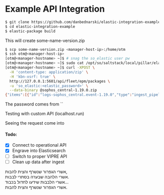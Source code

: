 # Example API Integration

```bash
$ git clone https://github.com/danbednarski/elastic-integration-example.git
$ cd elastic-integration-example
$ elastic-package build
```

This will create some-name-version.zip

```bash
$ scp some-name-version.zip <manager-host-ip>:/home/otm
$ ssh otm@<manager-host-ip>
[otm@<manager-hostname> ~]$ # snag the so_elastic user pw
[otm@<manager-hostname> ~]$ sudo cat /opt/so/saltstack/local/pillar/elasticsearch/auth.sls
[otm@<manager-hostname> ~]$ curl -XPOST \
  -H 'content-type: application/zip' \
  -H 'kbn-xsrf: true' \
  http://127.0.0.1:5601/api/fleet/epm/packages \
  -u 'so_elastic:<elastic_password>' \
  --data-binary @sophos_central-1.19.0.zip
{"items":[{"id":"logs-sophos_central.event-1.19.0","type":"ingest_pipeline"},{"id":"logs-sophos_central.event","type":"index_template"},{"id":"logs-sophos_central.event@package","type":"component_template"},{"id":"logs-sophos_central.event@custom","type":"component_template"}],"response":[{"id":"logs-sophos_central.event-1.19.0","type":"ingest_pipeline"},{"id":"logs-sophos_central.event","type":"index_template"},{"id":"logs-sophos_central.event@package","type":"component_template"},{"id":"logs-sophos_central.event@custom","type":"component_template"}],"_meta":{"install_source":"upload"}}
```

The password comes from ``

Testing with custom API (localhost.run)

Seeing the request come into 

#### Todo:
- [x] Connect to operational API
- [x] Engrave into Elasticsearch
- [ ] Switch to proper VIPRE API
- [ ] Clean up data after ingest

אשרי הגפרור שנשרף והצית להבות,  
אשרי הלהבה שבערה בסתרי לבבות.  
אשרי הלבבות שידעו לחדול בכבוד...  
אשרי הגפרור שנשרף והצית להבות.

